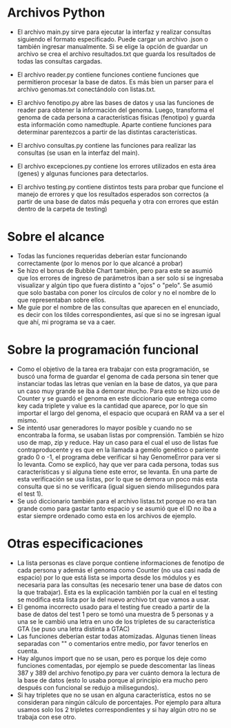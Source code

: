 # Archivos Python

- El archivo main.py sirve para ejecutar la interfaz y realizar consultas siguiendo el formato especificado. Puede cargar un archivo .json o también ingresar manualmente. Si se elige la opción de guardar un archivo se crea el archivo resultados.txt que guarda los resultados de todas las consultas cargadas.

- El archivo reader.py contiene funciones contiene funciones que permitieron procesar la base de datos. Es más bien un parser para el archivo genomas.txt conectándolo con listas.txt.

- El archivo fenotipo.py abre las bases de datos y usa las funciones de reader para obtener la información del genoma. Luego, transforma el genoma de cada persona a características físicas (fenotipo) y guarda esta información como namedtuple. Aparte contiene funciones para determinar parentezcos a partir de las distintas características.

- El archivo consultas.py contiene las funciones para realizar las consultas (se usan en la interfaz del main).

- El archivo excepciones.py contiene los errores utilizados en esta área (genes) y algunas funciones para detectarlos.

- El archivo testing.py contiene distintos tests para probar que funcione el manejo de errores y que los resultados esperados son correctos (a partir de una base de datos más pequeña y otra con errores que están dentro de la carpeta de testing)

# Sobre el alcance

- Todas las funciones requeridas deberían estar funcionando correctamente (por lo menos por lo que alcancé a probar)
- Se hizo el bonus de Bubble Chart también, pero para este se asumió que los errores de ingreso de parámetros iban a ser solo si se ingresaba visualizar y algún tipo que fuera distinto a "ojos" o "pelo". Se asumió que solo bastaba con poner los círculos de color y no el nombre de lo que representaban sobre ellos.
- Me guíe por el nombre de las consultas que aparecen en el enunciado, es decir con los tildes correspondientes, así que si no se ingresan igual que ahí, mi programa se va a caer.

# Sobre la programación funcional

- Como el objetivo de la tarea era trabajar con esta programación, se buscó una forma de guardar el genoma de cada persona sin tener que instanciar todas las letras que venían en la base de datos, ya que para un caso muy grande se iba a demorar mucho. Para esto se hizo uso de Counter y se guardó el genoma en este diccionario que entrega como key cada triplete y value es la cantidad que aparece, por lo que sin importar el largo del genoma, el espacio que ocupará en RAM va a ser el mismo.
- Se intentó usar generadores lo mayor posible y cuando no se encontraba la forma, se usaban listas por comprensión. También se hizo uso de map, zip y reduce. Hay un caso para el cual el uso de listas fue contraproducente y es que en la llamada a gemélo genético o pariente grado 0 o -1, el programa debe verificar si hay GenomeError para ver si lo levanta. Como se explicó, hay que ver para cada persona, todas sus características y si alguna tiene este error, se levanta. En una parte de esta verificación se usa listas, por lo que se demora un poco más esta consulta que si no se verificara (igual siguen siendo milisegundos para el test 1).
- Se usó diccionario también para el archivo listas.txt porque no era tan grande como para gastar tanto espacio y se asumió que el ID no iba a estar siempre ordenado como esta en los archivos de ejemplo.

# Otras especificaciones

- La lista personas es clave porque contiene informaciones de fenotipo de cada persona y además el genoma como Counter (no usa casi nada de espacio) por lo que está lista se importa desde los módulos y es necesaria para las consultas (es necesario tener una base de datos con la que trabajar). Esta es la explicación también por la cual en el testing se modifica esta lista por la del nuevo archivo txt que vamos a usar.
- El genoma incorrecto usado para el testing fue creado a partir de la base de datos del test 1 pero se tomó una muestra de 5 personas y a una se le cambió una letra en uno de los tripletes de su característica GTA (se puso una letra distinta a GTAC)
- Las funciones deberían estar todas atomizadas. Algunas tienen líneas separadas con "\" o comentarios entre medio, por favor tenerlos en cuenta.
- Hay algunos import que no se usan, pero es porque los deje como funciones comentadas, por ejemplo se puede descomentar las líneas 387 y 389 del archivo fenotipo.py para ver cuánto demora la lectura de la base de datos (esto lo usaba porque al principio era mucho pero después con funcional se redujo a milisegundos).
- Si hay tripletes que no se usan en alguna característica, estos no se consideran para ningún cálculo de porcentajes. Por ejemplo para altura usamos solo los 2 tripletes correspondientes y si hay algún otro no se trabaja con ese otro. 
